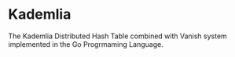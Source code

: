 # Kademlia

The Kademlia Distributed Hash Table combined with Vanish system implemented in the Go Progrmaming Language. 
